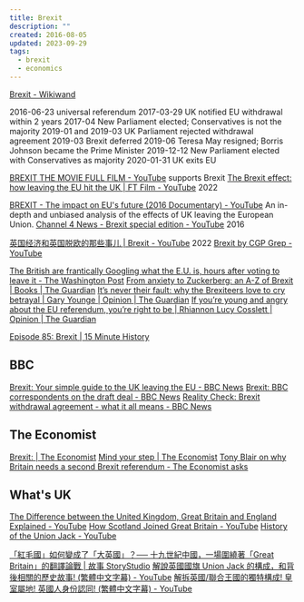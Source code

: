 ```yaml
---
title: Brexit
description: ""
created: 2016-08-05
updated: 2023-09-29
tags:
  - brexit
  - economics
---
```


[Brexit - Wikiwand](https://www.wikiwand.com/en/Brexit)

2016-06-23 universal referendum
2017-03-29 UK notified EU withdrawal within 2 years
2017-04 New Parliament elected; Conservatives is not the majority
2019-01 and 2019-03 UK Parliament rejected withdrawal agreement
2019-03 Brexit deferred
2019-06 Teresa May resigned; Borris Johnson became the Prime Minister
2019-12-12 New Parliament elected with Conservatives as majority
2020-01-31 UK exits EU

[BREXIT THE MOVIE FULL FILM - YouTube](https://www.youtube.com/watch?v=UTMxfAkxfQ0) supports Brexit
[The Brexit effect: how leaving the EU hit the UK | FT Film - YouTube](https://www.youtube.com/watch?v=wO2lWmgEK1Y) 2022

[BREXIT - The impact on EU's future (2016 Documentary) - YouTube](https://www.youtube.com/watch?v=MZh3KRSN4l4) An in-depth and unbiased analysis of the effects of UK leaving the European Union.
[Channel 4 News - Brexit special edition - YouTube](https://www.youtube.com/watch?v=pAu8gbAttXE) 2016

[英国经济和英国脱欧的那些事儿 | Brexit - YouTube](https://www.youtube.com/watch?v=SdV-U1ttWYM) 2022
[Brexit by CGP Grep - YouTube](https://www.youtube.com/playlist?list=PLB_IY29eVwsUp_DJewHXOFse-fzUMJq9m)

[The British are frantically Googling what the E.U. is, hours after voting to leave it - The Washington Post](https://www.washingtonpost.com/news/the-switch/wp/2016/06/24/the-british-are-frantically-googling-what-the-eu-is-hours-after-voting-to-leave-it/)
[From anxiety to Zuckerberg: an A-Z of Brexit | Books | The Guardian](https://amp.theguardian.com/books/2018/jul/20/brexicon-an-a-z-lexicon-of-brexit)
[It’s never their fault: why the Brexiteers love to cry betrayal | Gary Younge | Opinion | The Guardian](https://amp.theguardian.com/commentisfree/2018/jul/20/brexiteers-betrayal-britain-america)
[If you’re young and angry about the EU referendum, you’re right to be | Rhiannon Lucy Cosslett | Opinion | The Guardian](https://www.theguardian.com/commentisfree/2016/jun/24/young-angry-eu-referendum)

[Episode 85: Brexit | 15 Minute History](https://15minutehistory.org/2016/08/24/episode-85-brexit/)

## BBC

[Brexit: Your simple guide to the UK leaving the EU - BBC News](https://www.bbc.com/news/uk-46318565)
[Brexit: BBC correspondents on the draft deal - BBC News](https://www.bbc.com/news/uk-politics-46208764)
[Reality Check: Brexit withdrawal agreement - what it all means - BBC News](https://www.bbc.com/news/uk-46237012)

## The Economist

[Brexit: | The Economist](http://www.economist.com/brexit)
[Mind your step | The Economist](http://www.economist.com/node/21708264)
[Tony Blair on why Britain needs a second Brexit referendum - The Economist asks](https://www.economist.com/open-future/2018/07/19/tony-blair-on-why-britain-needs-a-second-brexit-referendum)

## What's UK

[The Difference between the United Kingdom, Great Britain and England Explained - YouTube](https://www.youtube.com/watch?v=rNu8XDBSn10)
[How Scotland Joined Great Britain - YouTube](https://www.youtube.com/watch?v=p3HnMLq8m9U)
[History of the Union Jack - YouTube](https://www.youtube.com/watch?v=WVZQapdkwLo)

[「紅毛國」如何變成了「大英國」？── 十九世紀中國，一場圍繞著「Great Britain」的翻譯論戰 | 故事 StoryStudio](https://storystudio.tw/article/gushi/translate-to-great-britain/)
[解說英國國旗 Union Jack 的構成，和背後相關的歷史故事! (繁體中文字幕) - YouTube](https://www.youtube.com/watch?v=1fAGOIEIkPI)
[解拆英國/聯合王國的獨特構成! 皇室屬地! 英國人身份認同! (繁體中文字幕) - YouTube](https://www.youtube.com/watch?v=mnmLGHYy_aM)
